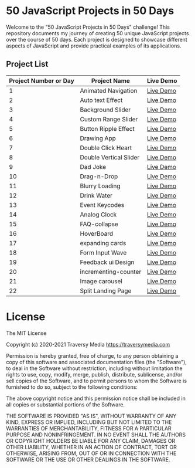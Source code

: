 
# 50 JavaScript Projects in 50 Days

Welcome to the "50 JavaScript Projects in 50 Days" challenge! This repository documents my journey of creating 50 unique JavaScript projects over the course of 50 days. Each project is designed to showcase different aspects of JavaScript and provide practical examples of its applications.

## Project List
| Project Number or Day | Project Name           | Live Demo |
|----------------|------------------------|-----------|
| 1              | Animated Navigation    | [Live Demo](https://incandescent-axolotl-810e70.netlify.app/) |
| 2              | Auto text Effect       | [Live Demo](https://649afe6522758800892fdfd7--resplendent-kelpie-b48687.netlify.app/) |
| 3              | Background Slider      | [Live Demo](https://luminous-khapse-1ba58f.netlify.app/) |
| 4              | Custom Range Slider    | [Live Demo](https://649d802814d4fd06f21aa2bd--reliable-quokka-372b68.netlify.app/) |
| 5              | Button Ripple Effect   | [Live Demo](https://649ebcb74b925100892cf385--fantastic-gecko-412f5d.netlify.app/) |
| 6              | Drawing App            | [Live Demo](https://64a00b01a3ef6d1ff67df26a--loquacious-frangipane-053790.netlify.app/) |
| 7              | Double Click Heart     | [Live Demo](https://64a1646ebad6fb434e412885--stalwart-bombolone-dce336.netlify.app/) |
| 8              | Double Vertical Slider | [Live Demo](https://64a2337abad6fb33c941283c--gentle-bublanina-91deee.netlify.app/) |
| 9              | Dad Joke               | [Live Demo](https://64a40468a845b20dd01f91b7--roaring-lebkuchen-f16e73.netlify.app/) |
| 10             | Drag-n-Drop            | [Live Demo](https://64a5563c6eab6000811ed261--wonderful-torrone-ee80c6.netlify.app/) |
| 11             | Blurry Loading         | [Live Demo](https://64a67d5790757c5715967671--reliable-medovik-bf41a7.netlify.app/) |
| 12             | Drink Water            | [Live Demo](https://64a80c7dd19e2a0f5df5715c--effortless-tulumba-7396c6.netlify.app/) |
| 13             | Event Keycodes         | [Live Demo](https://64a979344dd25f0bd8c7707e--fantastic-haupia-b27331.netlify.app/) |
| 14             | Analog Clock           | [Live Demo](https://64aa3f4107c5a67282d76770--quiet-muffin-a52b88.netlify.app/) |
| 15             | FAQ-collapse           | [Live Demo](https://64abc81d5489343d5976b470--fancy-duckanoo-a7c4e3.netlify.app/) |
| 16             | HoverBoard             | [Live Demo](https://64ace9f62acb1a3a0d4613bb--splendid-axolotl-b9cf10.netlify.app/) |
| 17             | expanding cards        | [Live Demo](https://64ae8fb64979231a88927f9d--endearing-manatee-b90cf7.netlify.app/) |
| 18             | Form Input Wave        | [Live Demo](https://64afcc2d84a38d4580a5c7c0--velvety-strudel-b27202.netlify.app/?) |
| 19             | Feedback ui Design     | [Live Demo](https://frabjous-fox-e83e5f.netlify.app/) |
| 20             | incrementing-counter   | [Live Demo](https://64b282d3bd75e97d11def9c4--mellifluous-lokum-5c0c61.netlify.app/) |
| 21             | Image carousel         | [Live Demo](https://64b3e8bf9a72cb3063efde55--adorable-biscotti-276e17.netlify.app/) |
| 22             | Split Landing Page     | [Live Demo](https://64b4a9dee4fdea171088f062--playful-cannoli-67bbca.netlify.app/) |




<h1>License</h1>

The MIT License

Copyright (c) 2020-2021 Traversy Media https://traversymedia.com

Permission is hereby granted, free of charge, to any person obtaining a copy of this software and associated documentation files (the "Software"), to deal in the Software without restriction, including without limitation the rights to use, copy, modify, merge, publish, distribute, sublicense, and/or sell copies of the Software, and to permit persons to whom the Software is furnished to do so, subject to the following conditions:

The above copyright notice and this permission notice shall be included in all copies or substantial portions of the Software.

THE SOFTWARE IS PROVIDED "AS IS", WITHOUT WARRANTY OF ANY KIND, EXPRESS OR IMPLIED, INCLUDING BUT NOT LIMITED TO THE WARRANTIES OF MERCHANTABILITY, FITNESS FOR A PARTICULAR PURPOSE AND NONINFRINGEMENT. IN NO EVENT SHALL THE AUTHORS OR COPYRIGHT HOLDERS BE LIABLE FOR ANY CLAIM, DAMAGES OR OTHER LIABILITY, WHETHER IN AN ACTION OF CONTRACT, TORT OR OTHERWISE, ARISING FROM, OUT OF OR IN CONNECTION WITH THE SOFTWARE OR THE USE OR OTHER DEALINGS IN THE SOFTWARE.

